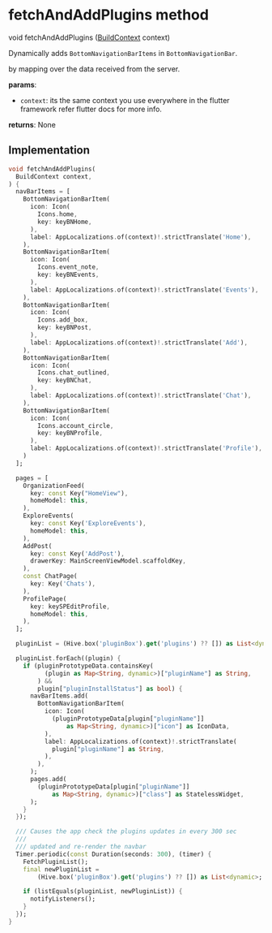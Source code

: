 


# fetchAndAddPlugins method








void fetchAndAddPlugins
([BuildContext](https://api.flutter.dev/flutter/widgets/BuildContext-class.html) context)





<p>Dynamically adds <code>BottomNavigationBarItems</code> in <code>BottomNavigationBar</code>.</p>
<p>by mapping over the data received from the server.</p>
<p><strong>params</strong>:</p>
<ul>
<li><code>context</code>: its the same context you use everywhere in the flutter framework refer flutter docs for more info.</li>
</ul>
<p><strong>returns</strong>:
  None</p>



## Implementation

```dart
void fetchAndAddPlugins(
  BuildContext context,
) {
  navBarItems = [
    BottomNavigationBarItem(
      icon: Icon(
        Icons.home,
        key: keyBNHome,
      ),
      label: AppLocalizations.of(context)!.strictTranslate('Home'),
    ),
    BottomNavigationBarItem(
      icon: Icon(
        Icons.event_note,
        key: keyBNEvents,
      ),
      label: AppLocalizations.of(context)!.strictTranslate('Events'),
    ),
    BottomNavigationBarItem(
      icon: Icon(
        Icons.add_box,
        key: keyBNPost,
      ),
      label: AppLocalizations.of(context)!.strictTranslate('Add'),
    ),
    BottomNavigationBarItem(
      icon: Icon(
        Icons.chat_outlined,
        key: keyBNChat,
      ),
      label: AppLocalizations.of(context)!.strictTranslate('Chat'),
    ),
    BottomNavigationBarItem(
      icon: Icon(
        Icons.account_circle,
        key: keyBNProfile,
      ),
      label: AppLocalizations.of(context)!.strictTranslate('Profile'),
    )
  ];

  pages = [
    OrganizationFeed(
      key: const Key("HomeView"),
      homeModel: this,
    ),
    ExploreEvents(
      key: const Key('ExploreEvents'),
      homeModel: this,
    ),
    AddPost(
      key: const Key('AddPost'),
      drawerKey: MainScreenViewModel.scaffoldKey,
    ),
    const ChatPage(
      key: Key('Chats'),
    ),
    ProfilePage(
      key: keySPEditProfile,
      homeModel: this,
    ),
  ];

  pluginList = (Hive.box('pluginBox').get('plugins') ?? []) as List<dynamic>;

  pluginList.forEach((plugin) {
    if (pluginPrototypeData.containsKey(
          (plugin as Map<String, dynamic>)["pluginName"] as String,
        ) &&
        plugin["pluginInstallStatus"] as bool) {
      navBarItems.add(
        BottomNavigationBarItem(
          icon: Icon(
            (pluginPrototypeData[plugin["pluginName"]]
                as Map<String, dynamic>)["icon"] as IconData,
          ),
          label: AppLocalizations.of(context)!.strictTranslate(
            plugin["pluginName"] as String,
          ),
        ),
      );
      pages.add(
        (pluginPrototypeData[plugin["pluginName"]]
            as Map<String, dynamic>)["class"] as StatelessWidget,
      );
    }
  });

  /// Causes the app check the plugins updates in every 300 sec
  ///
  /// updated and re-render the navbar
  Timer.periodic(const Duration(seconds: 300), (timer) {
    FetchPluginList();
    final newPluginList =
        (Hive.box('pluginBox').get('plugins') ?? []) as List<dynamic>;

    if (listEquals(pluginList, newPluginList)) {
      notifyListeners();
    }
  });
}
```







